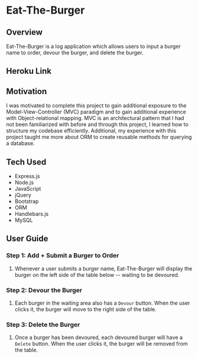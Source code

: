 # Eat-The-Burger

## Overview

Eat-The-Burger is a log application which allows users to input a burger name to order, devour the burger, and delete the burger. 

## Heroku Link

## Motivation 
I was motivated to complete this project to gain additional exposure to the Model-View-Controller (MVC) paradigm and to gain additional experience with Object-relational mapping. MVC is an architectural pattern that I had not been familiarized with before and through this project, I learned how to structure my codebase efficiently. Additional, my experience with this project taught me more about ORM to create reusable methods for querying a database. 

## Tech Used
* Express.js
* Node.js
* JavaScript
* jQuery
* Bootstrap 
* ORM
* Handlebars.js
* MySQL

## User Guide

### Step 1: Add + Submit a Burger to Order

1. Whenever a user submits a burger name, Eat-The-Burger will display the burger on the left side of the table below -- waiting to be devoured.

### Step 2: Devour the Burger

1. Each burger in the waiting area also has a `Devour` button. When the user clicks it, the burger will move to the right side of the table.

### Step 3: Delete the Burger
1. Once a burger has been devoured, each devoured burger will have a `Delete` button. When the user clicks it, the burger will be removed from the table.

